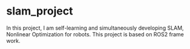 # slam_project
In this project, I am self-learning and simultaneously developing SLAM, Nonlinear Optimization for robots. This project is based on ROS2 frame work.

